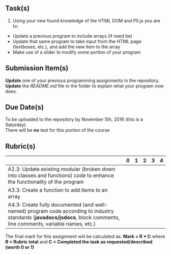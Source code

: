 
Task(s)
-------
1. Using your new found knowledge of the HTML DOM and P5.js you are to:
  * Update a previous program to include arrays (if need be)
  * Update that same program to take input from the HTML page (textboxes, etc.), and add the new item to the array
  * Make use of a slider to modify some portion of your program

Submission Item(s)
------------------
**Update** one of your previous programming assignments in the repository.  
**Update** the _README.md_ file in the folder to explain what your program now does.

Due Date(s)
-------------
To be uploaded to the repository by November 5th, 2016 (this is a Saturday).  
There will be **no** test for this portion of the course

Rubric(s)
---------

|                                          | 0    | 1    | 2    | 3    | 4    |
| ---------------------------------------- | ---- | ---- | ---- | ---- | ---- |
| A2.3: Update existing modular (broken down into classes and functions) code to enhance the functionality of the program |      |      |      |      |      |
| A3.3: Create a function to add items to an array  |      |      |      |      |      |
| A4.3: Create fully documented (and well-named) program code according to industry standards (**javadocs/jsdocs**, block comments, line comments, variable names, etc.) |      |      |      |      |      |

The final mark for this assignment will be calculated as: __Mark = R * C__ where **R = Rubric total** and **C = Completed the task as requested/described (worth 0 or 1)**
